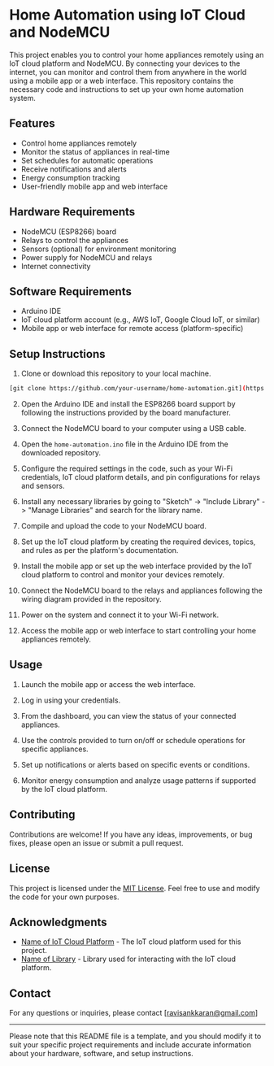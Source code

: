 # Home Automation using IoT Cloud and NodeMCU



This project enables you to control your home appliances remotely using an IoT cloud platform and NodeMCU. By connecting your devices to the internet, you can monitor and control them from anywhere in the world using a mobile app or a web interface. This repository contains the necessary code and instructions to set up your own home automation system.

## Features

- Control home appliances remotely
- Monitor the status of appliances in real-time
- Set schedules for automatic operations
- Receive notifications and alerts
- Energy consumption tracking
- User-friendly mobile app and web interface

## Hardware Requirements

- NodeMCU (ESP8266) board
- Relays to control the appliances
- Sensors (optional) for environment monitoring
- Power supply for NodeMCU and relays
- Internet connectivity

## Software Requirements

- Arduino IDE
- IoT cloud platform account (e.g., AWS IoT, Google Cloud IoT, or similar)
- Mobile app or web interface for remote access (platform-specific)

## Setup Instructions

1. Clone or download this repository to your local machine.

```bash
[git clone https://github.com/your-username/home-automation.git](https://github.com/Ravisankkaran/Home_automation.git)
```

2. Open the Arduino IDE and install the ESP8266 board support by following the instructions provided by the board manufacturer.

3. Connect the NodeMCU board to your computer using a USB cable.

4. Open the `home-automation.ino` file in the Arduino IDE from the downloaded repository.

5. Configure the required settings in the code, such as your Wi-Fi credentials, IoT cloud platform details, and pin configurations for relays and sensors.

6. Install any necessary libraries by going to "Sketch" -> "Include Library" -> "Manage Libraries" and search for the library name.

7. Compile and upload the code to your NodeMCU board.

8. Set up the IoT cloud platform by creating the required devices, topics, and rules as per the platform's documentation.

9. Install the mobile app or set up the web interface provided by the IoT cloud platform to control and monitor your devices remotely.

10. Connect the NodeMCU board to the relays and appliances following the wiring diagram provided in the repository.

11. Power on the system and connect it to your Wi-Fi network.

12. Access the mobile app or web interface to start controlling your home appliances remotely.

## Usage

1. Launch the mobile app or access the web interface.

2. Log in using your credentials.

3. From the dashboard, you can view the status of your connected appliances.

4. Use the controls provided to turn on/off or schedule operations for specific appliances.

5. Set up notifications or alerts based on specific events or conditions.

6. Monitor energy consumption and analyze usage patterns if supported by the IoT cloud platform.

## Contributing

Contributions are welcome! If you have any ideas, improvements, or bug fixes, please open an issue or submit a pull request.

## License

This project is licensed under the [MIT License](https://opensource.org/licenses/MIT). Feel free to use and modify the code for your own purposes.

## Acknowledgments

- [Name of IoT Cloud Platform](https://example.com) - The IoT cloud platform used for this project.
- [Name of Library](https://example.com) - Library used for interacting with the IoT cloud platform.

## Contact

For any questions or inquiries, please contact [ravisankkaran@gmail.com]

---

Please note that this README file is a template, and you should modify it to suit your specific project requirements and include accurate information about your hardware, software, and setup instructions.
